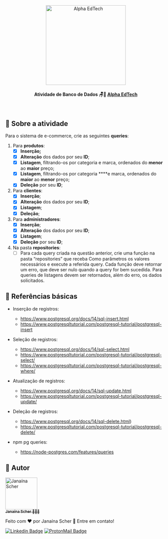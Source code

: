 <div  align="center">
	<a  href="https://www.alphaedtech.org.br/">
	<img  src="https://user-images.githubusercontent.com/79182711/187928980-1c1c834c-d92c-4565-b7b6-9cf5b644873e.png"  alt="Alpha EdTech"  title="Alpha EdTech"  width="250" />
	</a>
	<h4>
		Atividade de Banco de Dados 🪑🎲
		<a  href="https://www.alphaedtech.org.br/">
		Alpha EdTech
		</a>
	</h4>
</div>
<br /> 

## 🧐 Sobre a atividade 

Para o sistema de e-commerce, crie as seguintes **queries**:

1.  Para **produtos**:
    -   [x] **Inserção;**
    -   [x] **Alteração** dos dados por seu **ID**;
    -   [x] **Listagem**, filtrando-os por categoria e marca, ordenados do **menor** ao **maior** preço;
    -   [x] **Listagem**, filtrando-os por categoria ****e marca, ordenados do **maior** ao **menor** preço;
    -   [x] **Deleção** por seu **ID**;
2.  Para **clientes**:
    -   [x] **Inserção**;
    -   [x] **Alteração** dos dados por seu **ID**;
    -   [x] **Listagem**;
    -   [x] **Deleção**;
3.  Para **administradores**:
    -   [x] **Inserção**;
    -   [x] **Alteração** dos dados por seu **ID**;
    -   [x] **Listagem**;
    -   [x] **Deleção** por seu **ID**;
 
4. Na pasta **repositories**:
	- [ ] Para cada query criada na questão anterior, crie uma função na pasta “repositories” que receba Como parâmetros os valores necessários e execute a referida query. Cada função deve retornar um erro, que deve ser nulo quando a query for bem sucedida. Para queries de listagens devem ser retornados, além do erro, os dados solicitados.

## 🔗  Referências básicas

-   Inserção de registros:
    -   https://www.postgresql.org/docs/14/sql-insert.html
	-   https://www.postgresqltutorial.com/postgresql-tutorial/postgresql-insert

-   Seleção de registros:
	- https://www.postgresql.org/docs/14/sql-select.html
	-  https://www.postgresqltutorial.com/postgresql-tutorial/postgresql-select/
	-  https://www.postgresqltutorial.com/postgresql-tutorial/postgresql-where/

- Atualização de registros:
	- https://www.postgresql.org/docs/14/sql-update.html
	- https://www.postgresqltutorial.com/postgresql-tutorial/postgresql-update/

- Deleção de registros:
	- https://www.postgresql.org/docs/14/sql-delete.html)
	- https://www.postgresqltutorial.com/postgresql-tutorial/postgresql-delete/

- npm pg queries:
	- https://node-postgres.com/features/queries

## 🦸 Autor

<div>
	<a  href="https://github.com/janascher">
		<img src="https://avatars.githubusercontent.com/u/79182711?v=4" width="100px;" alt="Janaína Scher"/>
		<br />
		<sub>
			<b>Janaína Scher</b> 👩🏻‍💻
		</sub>
	</a>
</div>

Feito com ❤️ por Janaína Scher 👋 Entre em contato!
  
[![Linkedin Badge](https://img.shields.io/badge/LinkedIn-0077B5?style=for-the-badge&logo=linkedin&logoColor=white)](https://www.linkedin.com/in/janainascher/) [![ProtonMail Badge](https://img.shields.io/badge/ProtonMail-8B89CC?style=for-the-badge&logo=protonmail&logoColor=white)](mailto:janainascher@protonmail.com)
